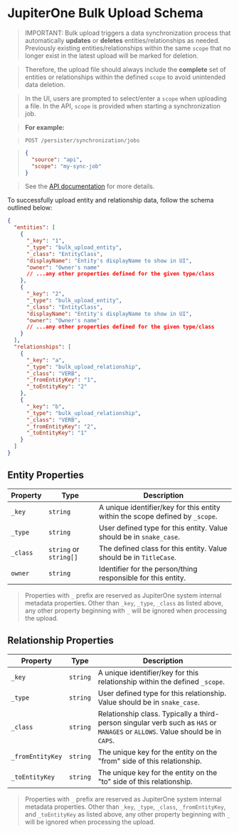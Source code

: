 # JupiterOne Bulk Upload Schema

> IMPORTANT: Bulk upload triggers a data synchronization process that automatically **updates** or **deletes** entities/relationships as needed. Previously existing entities/relationships within the same `scope` that no longer exist in the latest upload will be marked for deletion.

> Therefore, the upload file should always include the **complete** set of entities or relationships within the defined `scope` to avoid unintended data deletion.

> In the UI, users are prompted to select/enter a `scope` when uploading a file. In the API, `scope` is provided when starting a synchronization job.

> **For example:**

> ```text
> POST /persister/synchronization/jobs
> ```

> ```json
> {
>   "source": "api",
>   "scope": "my-sync-job"
> }
> ```

> See the [API documentation](./jupiterone-api.md) for more details.

To successfully upload entity and relationship data, follow the schema outlined below:

```json
{
  "entities": [
    {
      "_key": "1",
      "_type": "bulk_upload_entity",
      "_class": "EntityClass",
      "displayName": "Entity's displayName to show in UI",
      "owner": "Owner's name"
      // ...any other properties defined for the given type/class
    },
    {
      "_key": "2",
      "_type": "bulk_upload_entity",
      "_class": "EntityClass",
      "displayName": "Entity's displayName to show in UI",
      "owner": "Owner's name"
      // ...any other properties defined for the given type/class
    }
  ],
  "relationships": [
    {
      "_key": "a",
      "_type": "bulk_upload_relationship",
      "_class": "VERB",
      "_fromEntityKey": "1",
      "_toEntityKey": "2"
    },
    {
      "_key": "b",
      "_type": "bulk_upload_relationship",
      "_class": "VERB",
      "_fromEntityKey": "2",
      "_toEntityKey": "1"
    }
  ]
}
```

## Entity Properties

| Property | Type                   | Description                                                                   |
| -------- | ---------------------- | ----------------------------------------------------------------------------- |
| `_key`   | `string`               | A unique identifier/key for this entity within the scope defined by `_scope`. |
| `_type`  | `string`               | User defined type for this entity. Value should be in `snake_case`.           |
| `_class` | `string` or `string[]` | The defined class for this entity. Value should be in `TitleCase`.            |
| `owner`  | `string`               | Identifier for the person/thing responsible for this entity.                  |

> Properties with `_` prefix are reserved as JupiterOne system internal metadata properties. Other than `_key`, `_type`, `_class` as listed above, any other property beginning with `_` will be ignored when processing the upload.

## Relationship Properties

| Property         | Type     | Description                                                                                                                   |
| ---------------- | -------- | ----------------------------------------------------------------------------------------------------------------------------- |
| `_key`           | `string` | A unique identifier/key for this relationship within the defined `_scope`.                                                    |
| `_type`          | `string` | User defined type for this relationship. Value should be in `snake_case`.                                                     |
| `_class`         | `string` | Relationship class. Typically a third-person singular verb such as `HAS` or `MANAGES` or `ALLOWS`. Value should be in `CAPS`. |
| `_fromEntityKey` | `string` | The unique key for the entity on the "from" side of this relationship.                                                        |
| `_toEntityKey`   | `string` | The unique key for the entity on the "to" side of this relationship.                                                          |

> Properties with `_` prefix are reserved as JupiterOne system internal metadata properties. Other than `_key`, `_type`, `_class`, `_fromEntityKey`, and `_toEntityKey` as listed above, any other property beginning with `_` will be ignored when processing the upload.
